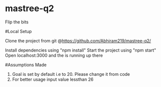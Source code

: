 # mastree-q2
Flip the bits


#Local Setup

Clone the project from git @https://github.com/Abhiram219/mastree-q2/

Install dependencies using "npm install"
Start the project using "npm start"
Open localhost:3000 and the is running up there

#Assumptions Made
1. Goal is set by default i.e to 20. Please change it from code
2. For better usage input value lessthan 26
